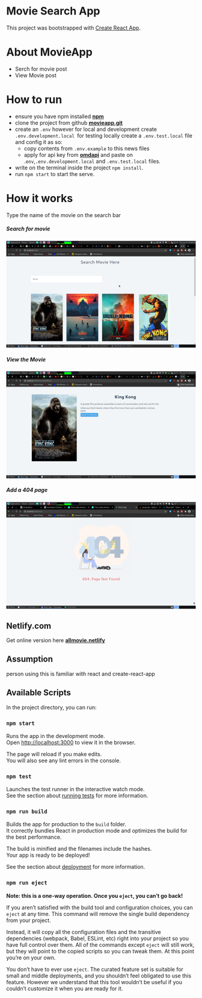 # Movie Search App

This project was bootstrapped with [Create React App](https://github.com/facebook/create-react-app).
# About MovieApp

- Serch for movie post
 - View Movie post
# How to run 

- ensure you have npm installed **[npm](https://docs.npmjs.com/cli/v7/commands/npm-install)**
 - clone the project from github **[movieapp.git](https://github.com/edcheyjr/movieapp.git)**
 - create an ```.env``` however for local and development create ```.env.development.local ```for testing locally create a ```.env.test.local``` file and config it as so:
    - copy contents from ```.env.example``` to this news files
    - apply for api key from **[omdapi](http://www.omdbapi.com/apikey.aspx)** and paste on .```env```,```.env.development.local``` and ```.env.test.local``` files.
 -  write on the terminal inside the project ```npm install```.
 -  run ```npm start``` to start the serve.

# How it works

Type the name of the movie on the search bar

##### Search for movie

<img src="/public/img/search.png">

##### View the Movie

<img src="/public/img/view_movie.png">

##### Add a 404 page

<img src="/public/img/404.png">

## Netlify.com

Get online version here **[allmovie.netlify](https://allmovie.netlify.app/)**

## Assumption

 person using this is familiar with react and create-react-app


## Available Scripts 

In the project directory, you can run:

### `npm start`

Runs the app in the development mode.\
Open [http://localhost:3000](http://localhost:3000) to view it in the browser.

The page will reload if you make edits.\
You will also see any lint errors in the console.

### `npm test`

Launches the test runner in the interactive watch mode.\
See the section about [running tests](https://facebook.github.io/create-react-app/docs/running-tests) for more information.

### `npm run build`

Builds the app for production to the `build` folder.\
It correctly bundles React in production mode and optimizes the build for the best performance.

The build is minified and the filenames include the hashes.\
Your app is ready to be deployed!

See the section about [deployment](https://facebook.github.io/create-react-app/docs/deployment) for more information.

### `npm run eject`

**Note: this is a one-way operation. Once you `eject`, you can’t go back!**

If you aren’t satisfied with the build tool and configuration choices, you can `eject` at any time. This command will remove the single build dependency from your project.

Instead, it will copy all the configuration files and the transitive dependencies (webpack, Babel, ESLint, etc) right into your project so you have full control over them. All of the commands except `eject` will still work, but they will point to the copied scripts so you can tweak them. At this point you’re on your own.

You don’t have to ever use `eject`. The curated feature set is suitable for small and middle deployments, and you shouldn’t feel obligated to use this feature. However we understand that this tool wouldn’t be useful if you couldn’t customize it when you are ready for it.

